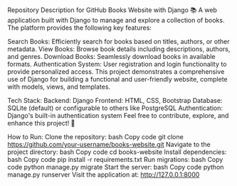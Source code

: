 
Repository Description for GitHub
Books Website with Django 📚
A web application built with Django to manage and explore a collection of books. The platform provides the following key features:

Search Books: Efficiently search for books based on titles, authors, or other metadata.
View Books: Browse book details including descriptions, authors, and genres.
Download Books: Seamlessly download books in available formats.
Authentication System: User registration and login functionality to provide personalized access.
This project demonstrates a comprehensive use of Django for building a functional and user-friendly website, complete with models, views, and templates.

Tech Stack:
Backend: Django
Frontend: HTML, CSS, Bootstrap
Database: SQLite (default) or configurable to others like PostgreSQL
Authentication: Django's built-in authentication system
Feel free to contribute, explore, and enhance this project! 🎉

How to Run:
Clone the repository:
bash
Copy code
git clone https://github.com/your-username/books-website.git
Navigate to the project directory:
bash
Copy code
cd books-website
Install dependencies:
bash
Copy code
pip install -r requirements.txt
Run migrations:
bash
Copy code
python manage.py migrate
Start the server:
bash
Copy code
python manage.py runserver
Visit the application at: http://127.0.0.1:8000
